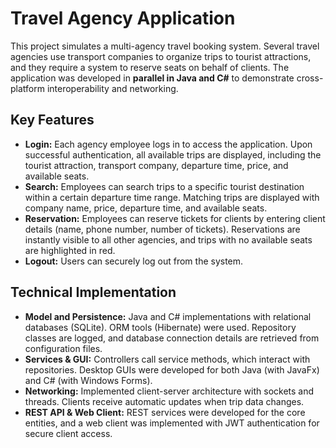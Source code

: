 # Travel Agency Application

This project simulates a multi-agency travel booking system. Several travel agencies use transport companies to organize trips to tourist attractions, and they require a system to reserve seats on behalf of clients. The application was developed in **parallel in Java and C#** to demonstrate cross-platform interoperability and networking.

## Key Features

- **Login:** Each agency employee logs in to access the application. Upon successful authentication, all available trips are displayed, including the tourist attraction, transport company, departure time, price, and available seats.  
- **Search:** Employees can search trips to a specific tourist destination within a certain departure time range. Matching trips are displayed with company name, price, departure time, and available seats.  
- **Reservation:** Employees can reserve tickets for clients by entering client details (name, phone number, number of tickets). Reservations are instantly visible to all other agencies, and trips with no available seats are highlighted in red.  
- **Logout:** Users can securely log out from the system.  

## Technical Implementation

- **Model and Persistence:** Java and C# implementations with relational databases (SQLite). ORM tools (Hibernate) were used. Repository classes are logged, and database connection details are retrieved from configuration files.  
- **Services & GUI:** Controllers call service methods, which interact with repositories. Desktop GUIs were developed for both Java (with JavaFx) and C# (with Windows Forms).  
- **Networking:** Implemented client-server architecture with sockets and threads. Clients receive automatic updates when trip data changes. 
- **REST API & Web Client:** REST services were developed for the core entities, and a web client was implemented with JWT authentication for secure client access.
